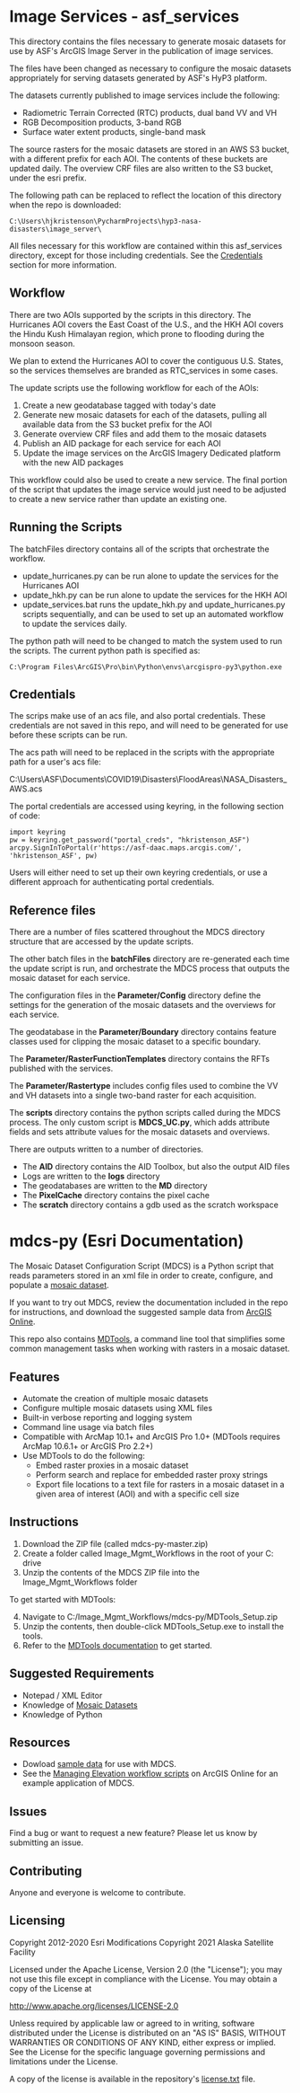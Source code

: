 # Image Services - asf_services

This directory contains the files necessary to generate mosaic datasets for use by ASF's ArcGIS Image Server in the publication of image services. 

The files have been changed as necessary to configure the mosaic datasets appropriately for serving datasets generated by ASF's HyP3 platform. 

The datasets currently published to image services include the following:

- Radiometric Terrain Corrected (RTC) products, dual band VV and VH
- RGB Decomposition products, 3-band RGB 
- Surface water extent products, single-band mask

The source rasters for the mosaic datasets are stored in an AWS S3 bucket, with a different prefix for each AOI. The contents of these buckets are updated daily. The overview CRF files are also written to the S3 bucket, under the esri prefix.

The following path can be replaced to reflect the location of this directory when the repo is downloaded:
	
	C:\Users\hjkristenson\PycharmProjects\hyp3-nasa-disasters\image_server\

All files necessary for this workflow are contained within this asf_services directory, except for those including credentials. See the [Credentials](#credentials) section for more information. 

## Workflow

There are two AOIs supported by the scripts in this directory. The Hurricanes AOI covers the East Coast of the U.S., and the HKH AOI covers the Hindu Kush Himalayan region, which prone to flooding during the monsoon season.

We plan to extend the Hurricanes AOI to cover the contiguous U.S. States, so the services themselves are branded as RTC_services in some cases. 

The update scripts use the following workflow for each of the AOIs: 
1. Create a new geodatabase tagged with today's date
2. Generate new mosaic datasets for each of the datasets, pulling all available data from the S3 bucket prefix for the AOI
3. Generate overview CRF files and add them to the mosaic datasets
4. Publish an AID package for each service for each AOI
5. Update the image services on the ArcGIS Imagery Dedicated platform with the new AID packages

This workflow could also be used to create a new service. The final portion of the script that updates the image service would just need to be adjusted to create a new service rather than update an existing one.

## Running the Scripts

The batchFiles directory contains all of the scripts that orchestrate the workflow.

- update_hurricanes.py can be run alone to update the services for the Hurricanes AOI
- update_hkh.py can be run alone to update the services for the HKH AOI
- update_services.bat runs the update_hkh.py and update_hurricanes.py scripts sequentially, and can be used to set up an automated workflow to update the services daily.

The python path will need to be changed to match the system used to run the scripts. The current python path is specified as:

	C:\Program Files\ArcGIS\Pro\bin\Python\envs\arcgispro-py3\python.exe

## Credentials

The scrips make use of an acs file, and also portal credentials. These credentials are not saved in this repo, and will need to be generated for use before these scripts can be run. 

The acs path will need to be replaced in the scripts with the appropriate path for a user's acs file: 

C:\Users\ASF\Documents\COVID19\Disasters\FloodAreas\NASA_Disasters_AWS.acs

The portal credentials are accessed using keyring, in the following section of code: 

	import keyring
	pw = keyring.get_password("portal_creds", "hkristenson_ASF")
	arcpy.SignInToPortal(r'https://asf-daac.maps.arcgis.com/', 'hkristenson_ASF', pw)

Users will either need to set up their own keyring credentials, or use a different approach for authenticating portal credentials. 

## Reference files

There are a number of files scattered throughout the MDCS directory structure that are accessed by the update scripts. 

The other batch files in the **batchFiles** directory are re-generated each time the update script is run, and orchestrate the MDCS process that outputs the mosaic dataset for each service.

The configuration files in the **Parameter/Config** directory define the settings for the generation of the mosaic datasets and the overviews for each service. 

The geodatabase in the **Parameter/Boundary** directory contains feature classes used for clipping the mosaic dataset to a specific boundary.

The **Parameter/RasterFunctionTemplates** directory contains the RFTs published with the services.

The **Parameter/Rastertype** includes config files used to combine the VV and VH datasets into a single two-band raster for each acquisition.

The **scripts** directory contains the python scripts called during the MDCS process. The only custom script is **MDCS_UC.py**, which adds attribute fields and sets attribute values for the mosaic datasets and overviews. 

There are outputs written to a number of directories. 

- The **AID** directory contains the AID Toolbox, but also the output AID files
- Logs are written to the **logs** directory
- The geodatabases are written to the **MD** directory
- The **PixelCache** directory contains the pixel cache
- The **scratch** directory contains a gdb used as the scratch workspace

# mdcs-py (Esri Documentation)

The Mosaic Dataset Configuration Script (MDCS) is a Python script that reads parameters stored in an xml file in order to create, configure, and populate a [mosaic dataset](http://desktop.arcgis.com/en/arcmap/10.3/manage-data/raster-and-images/what-is-a-mosaic-dataset.htm).

If you want to try out MDCS, review the documentation included in the repo for instructions, and download the suggested sample data from [ArcGIS Online](http://pm.maps.arcgis.com/home/item.html?id=5f6c9a157ffc45c4863996c2987f4ac9). 

This repo also contains [MDTools](https://github.com/Esri/mdcs-py/blob/master/Documentation/MDTools_ReadMe.pdf), a command line tool that simplifies some common management tasks when working with rasters in a mosaic dataset.

## Features

* Automate the creation of multiple mosaic datasets
* Configure multiple mosaic datasets using XML files
* Built-in verbose reporting and logging system
* Command line usage via batch files 
* Compatible with ArcMap 10.1+ and ArcGIS Pro 1.0+ (MDTools requires ArcMap 10.6.1+ or ArcGIS Pro 2.2+)
* Use MDTools to do the following: 
	- Embed raster proxies in a mosaic dataset
	- Perform search and replace for embedded raster proxy strings
	- Export file locations to a text file for rasters in a mosaic dataset in a given area of interest (AOI) and with a specific cell size

## Instructions

1. Download the ZIP file (called mdcs-py-master.zip)
2. Create a folder called Image_Mgmt_Workflows in the root of your C: drive
3. Unzip the contents of the MDCS ZIP file into the Image_Mgmt_Workflows folder

To get started with MDTools:

4. Navigate to C:/Image_Mgmt_Workflows/mdcs-py/MDTools_Setup.zip
5. Unzip the contents, then double-click MDTools_Setup.exe to install the tools.
6. Refer to the [MDTools documentation](https://github.com/Esri/mdcs-py/blob/master/Documentation/MDTools_ReadMe.pdf) to get started.

## Suggested Requirements

* Notepad / XML Editor
* Knowledge of [Mosaic Datasets](https://pro.arcgis.com/en/pro-app/help/data/imagery/mosaic-datasets.htm)
* Knowledge of Python

## Resources

* Dowload [sample data](http://pm.maps.arcgis.com/home/item.html?id=5f6c9a157ffc45c4863996c2987f4ac9) for use with MDCS.
* See the [Managing Elevation workflow scripts](http://www.arcgis.com/home/item.html?id=d2a055e12af14258a931fdc3ecf2c8b4) on ArcGIS Online for an example application of MDCS.

## Issues

Find a bug or want to request a new feature?  Please let us know by submitting an issue.

## Contributing

Anyone and everyone is welcome to contribute. 

## Licensing
Copyright 2012-2020 Esri
Modifications Copyright 2021 Alaska Satellite Facility

Licensed under the Apache License, Version 2.0 (the "License");
you may not use this file except in compliance with the License.
You may obtain a copy of the License at

   http://www.apache.org/licenses/LICENSE-2.0

Unless required by applicable law or agreed to in writing, software
distributed under the License is distributed on an "AS IS" BASIS,
WITHOUT WARRANTIES OR CONDITIONS OF ANY KIND, either express or implied.
See the License for the specific language governing permissions and
limitations under the License.

A copy of the license is available in the repository's [license.txt](https://github.com/ArcGIS/mdcs-py/blob/master/license.txt) file.




